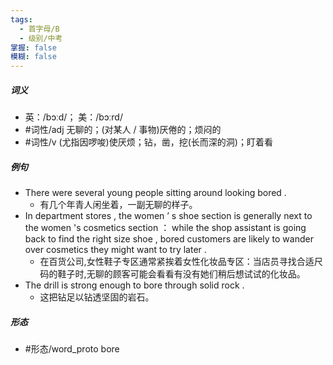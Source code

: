 ```yaml
---
tags:
  - 首字母/B
  - 级别/中考
掌握: false
模糊: false
---
```

##### 词义
- 英：/bɔːd/； 美：/bɔːrd/
- #词性/adj  无聊的；(对某人 / 事物)厌倦的；烦闷的
- #词性/v  (尤指因啰唆)使厌烦；钻，凿，挖(长而深的洞)；盯着看
##### 例句
- There were several young people sitting around looking bored .
	- 有几个年青人闲坐着，一副无聊的样子。
- In department stores , the women ’ s shoe section is generally next to the women 's cosmetics section ： while the shop assistant is going back to find the right size shoe , bored customers are likely to wander over cosmetics they might want to try later .
	- 在百货公司,女性鞋子专区通常紧挨着女性化妆品专区：当店员寻找合适尺码的鞋子时,无聊的顾客可能会看看有没有她们稍后想试试的化妆品。
- The drill is strong enough to bore through solid rock .
	- 这把钻足以钻透坚固的岩石。
##### 形态
- #形态/word_proto bore
